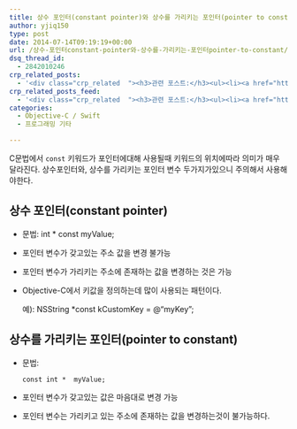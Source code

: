 ```yaml
---
title: 상수 포인터(constant pointer)와 상수를 가리키는 포인터(pointer to constant)
author: yjiq150
type: post
date: 2014-07-14T09:19:19+00:00
url: /상수-포인터constant-pointer와-상수를-가리키는-포인터pointer-to-constant/
dsq_thread_id:
  - 2842010246
crp_related_posts:
  - '<div class="crp_related  "><h3>관련 포스트:</h3><ul><li><a href="https://www.letmecompile.com/redis-cluster-sentinel-overview/"     class="post-770"><span class="crp_title">레디스 클러스터, 센티넬 구성 및 동작 방식</span></a></li><li><a href="https://www.letmecompile.com/certificate-file-format-extensions-comparison/"     class="post-792"><span class="crp_title">인증서 파일 형식 및 확장자의 차이점 비교 설명 (Certificate file format&hellip;</span></a></li><li><a href="https://www.letmecompile.com/mysql-innodb-lock-deadlock/"     class="post-763"><span class="crp_title">MySQL InnoDB lock & deadlock 이해하기</span></a></li><li><a href="https://www.letmecompile.com/swift-struct-vs-class-%ec%b0%a8%ec%9d%b4%ec%a0%90-%eb%b9%84%ea%b5%90-%eb%b6%84%ec%84%9d/"     class="post-706"><span class="crp_title">Swift struct vs. class 차이점 비교 분석</span></a></li><li><a href="https://www.letmecompile.com/kotlin-coroutine-vs-javascript-async-comparison/"     class="post-873"><span class="crp_title">JavaScript 개발자에게 Kotlin coroutine 10분만에 이해시키기</span></a></li></ul><div class="crp_clear"></div></div>'
crp_related_posts_feed:
  - '<div class="crp_related  "><h3>관련 포스트:</h3><ul><li><a href="https://www.letmecompile.com/redis-cluster-sentinel-overview/"     class="post-770"><span class="crp_title">레디스 클러스터, 센티넬 구성 및 동작 방식</span></a></li><li><a href="https://www.letmecompile.com/certificate-file-format-extensions-comparison/"     class="post-792"><span class="crp_title">인증서 파일 형식 및 확장자의 차이점 비교 설명 (Certificate file format&hellip;</span></a></li><li><a href="https://www.letmecompile.com/mysql-innodb-lock-deadlock/"     class="post-763"><span class="crp_title">MySQL InnoDB lock & deadlock 이해하기</span></a></li><li><a href="https://www.letmecompile.com/swift-struct-vs-class-%ec%b0%a8%ec%9d%b4%ec%a0%90-%eb%b9%84%ea%b5%90-%eb%b6%84%ec%84%9d/"     class="post-706"><span class="crp_title">Swift struct vs. class 차이점 비교 분석</span></a></li><li><a href="https://www.letmecompile.com/kotlin-coroutine-vs-javascript-async-comparison/"     class="post-873"><span class="crp_title">JavaScript 개발자에게 Kotlin coroutine 10분만에 이해시키기</span></a></li></ul><div class="crp_clear"></div></div>'
categories:
  - Objective-C / Swift
  - 프로그래밍 기타

---
```

C문법에서 `const` 키워드가 포인터에대해 사용될때 키워드의 위치에따라 의미가 매우 달라진다. 상수포인터와, 상수를 가리키는 포인터 변수 두가지가있으니 주의해서 사용해야한다.

## 상수 포인터(constant pointer)

  * 문법: 
         int * const myValue;
        

  * 포인터 변수가 갖고있는 주소 값을 변경 불가능</p> 
  * 포인터 변수가 가리키는 주소에 존재하는 값을 변경하는 것은 가능 
  * Objective-C에서 키값을 정의하는데 많이 사용되는 패턴이다.
    
    예): NSString *const kCustomKey = @“myKey”;

## 상수를 가리키는 포인터(pointer to constant)

  * 문법:
    
        const int *  myValue;
        

  * 포인터 변수가 갖고있는 값은 마음대로 변경 가능

  * 포인터 변수는 가리키고 있는 주소에 존재하는 값을 변경하는것이 불가능하다.